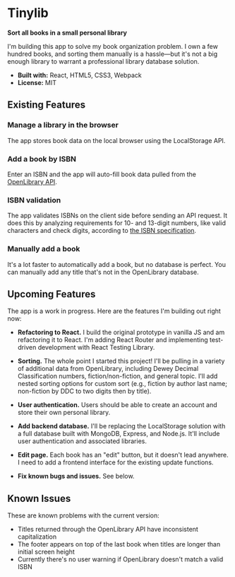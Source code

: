 # Tinylib

**Sort all books in a small personal library**

I'm building this app to solve my book organization problem. I own a few hundred books, and sorting them manually is a hassle—but it's not a big enough library to warrant a professional library database solution.

- **Built with:** React, HTML5, CSS3, Webpack
- **License:** MIT

## Existing Features

### Manage a library in the browser

The app stores book data on the local browser using the LocalStorage API.

### Add a book by ISBN

Enter an ISBN and the app will auto-fill book data pulled from the [OpenLibrary API](https://openlibrary.org/developers/api).

### ISBN validation

The app validates ISBNs on the client side before sending an API request. It does this by analyzing requirements for 10- and 13-digit numbers, like valid characters and check digits, according to [the ISBN specification](https://en.wikipedia.org/wiki/ISBN#Check_digits).

### Manually add a book

It's a lot faster to automatically add a book, but no database is perfect. You can manually add any title that's not in the OpenLibrary database.

## Upcoming Features

The app is a work in progress. Here are the features I'm building out right now:

* **Refactoring to React.** I build the original prototype in vanilla JS and am refactoring it to React. I'm adding React Router and implementing test-driven development with React Testing Library.

* **Sorting.** The whole point I started this project! I'll be pulling in a variety of additional data from OpenLibrary, including Dewey Decimal Classification numbers, fiction/non-fiction, and general topic. I'll add nested sorting options for custom sort (e.g., fiction by author last name; non-fiction by DDC to two digits then by title).

* **User authentication.** Users should be able to create an account and store their own personal library.

* **Add backend database.** I'll be replacing the LocalStorage solution with a full database built with MongoDB, Express, and Node.js. It'll include user authentication and associated libraries.

* **Edit page.** Each book has an "edit" button, but it doesn't lead anywhere. I need to add a frontend interface for the existing update functions.

* **Fix known bugs and issues.** See below.

## Known Issues

These are known problems with the current version:

* Titles returned through the OpenLibrary API have inconsistent capitalization
* The footer appears on top of the last book when titles are longer than initial screen height
* Currently there's no user warning if OpenLibrary doesn't match a valid ISBN
